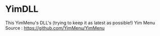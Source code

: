 # YimDLL
This YimMenu's DLL's (trying to keep it as latest as possible!)
Yim Menu Source    :    https://github.com/YimMenu/YimMenu
